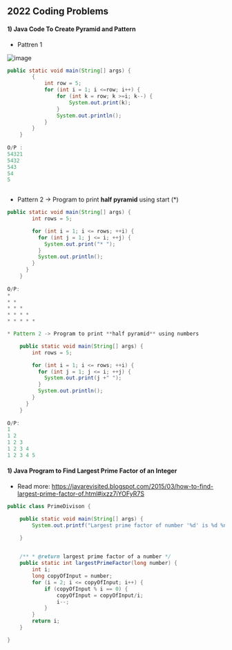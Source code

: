 ## 2022 Coding Problems

#### 1) Java Code To Create Pyramid and Pattern

* Pattren 1

![image](https://user-images.githubusercontent.com/40323661/199374708-612f3d0c-2f4d-4e54-996d-72e466933f10.png)

```Java
public static void main(String[] args) {
		{
			int row = 5;
			for (int i = 1; i <=row; i++) {
				for (int k = row; k >=i; k--) {
					System.out.print(k);
				}
				System.out.println();
			}
		}
	}
	
O/P : 
54321
5432
543
54
5
	
```

* Pattern 2 -> Program to print **half pyramid** using start (*)
```Java
public static void main(String[] args) {
	    int rows = 5;

	    for (int i = 1; i <= rows; ++i) {
	      for (int j = 1; j <= i; ++j) {
	        System.out.print("* ");
	      }
	      System.out.println();
	    }
	  }
	}
	
O/P:
* 
* * 
* * * 
* * * * 
* * * * * 

* Pattern 2 -> Program to print **half pyramid** using numbers

	public static void main(String[] args) {
	    int rows = 5;

	    for (int i = 1; i <= rows; ++i) {
	      for (int j = 1; j <= i; ++j) {
	        System.out.print(j +" ");
	      }
	      System.out.println();
	    }
	  }
	}
	
O/P:
1 
1 2 
1 2 3 
1 2 3 4 
1 2 3 4 5 

```



#### 1) Java Program to Find Largest Prime Factor of an Integer
* Read more: https://javarevisited.blogspot.com/2015/03/how-to-find-largest-prime-factor-of.html#ixzz7iYOFyR7S

```Java
public class PrimeDivison {

	public static void main(String[] args) {
		System.out.printf("Largest prime factor of number '%d' is %d %n", 5, largestPrimeFactor(20));

	}
	

	/** * @return largest prime factor of a number */
	public static int largestPrimeFactor(long number) {
		int i;
		long copyOfInput = number;
		for (i = 2; i <= copyOfInput; i++) {
			if (copyOfInput % i == 0) {
				copyOfInput = copyOfInput/i;
				i--;
			}
		}
		return i;
	}

}
```
